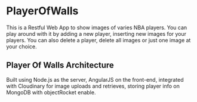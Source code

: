 # PlayerOfWalls

This is a Restful Web App to show images of varies NBA players. 
You can play around with it by adding a new player, inserting 
new images for your players. You can also delete a player, delete
all images or just one image at your choice.

## Player Of Walls Architecture
Built using Node.js as the server, AngularJS on the front-end, 
integrated with Cloudinary for image uploads and retrieves, storing
player info on MongoDB with objectRocket enable.
